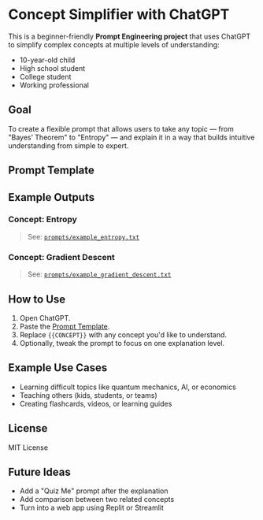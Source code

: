 # Concept Simplifier with ChatGPT

This is a beginner-friendly **Prompt Engineering project** that uses ChatGPT to simplify complex concepts at multiple levels of understanding: 
-  10-year-old child  
-  High school student  
-  College student  
-  Working professional  


##  Goal

To create a flexible prompt that allows users to take any topic — from "Bayes’ Theorem" to "Entropy" — and explain it in a way that builds intuitive understanding from simple to expert.

##  Prompt Template

## Example Outputs

### Concept: Entropy

> See: [`prompts/example_entropy.txt`](prompts/example_entropy.txt)

### Concept: Gradient Descent

> See: [`prompts/example_gradient_descent.txt`](prompts/example_gradient_descent.txt)

## How to Use

1. Open ChatGPT.
2. Paste the [Prompt Template](prompts/concept_prompt_template.txt).
3. Replace `{{CONCEPT}}` with any concept you'd like to understand.
4. Optionally, tweak the prompt to focus on one explanation level.

## Example Use Cases

- Learning difficult topics like quantum mechanics, AI, or economics
- Teaching others (kids, students, or teams)
- Creating flashcards, videos, or learning guides

## License

MIT License

## Future Ideas

- Add a "Quiz Me" prompt after the explanation
- Add comparison between two related concepts
- Turn into a web app using Replit or Streamlit

